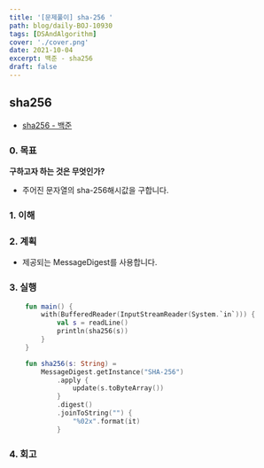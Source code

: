 ```yaml
---
title: '[문제풀이] sha-256 '
path: blog/daily-BOJ-10930
tags: [DSAndAlgorithm]
cover: './cover.png'
date: 2021-10-04
excerpt: 백준 - sha256
draft: false
---
```


## sha256

- [sha256 - 백준](https://www.acmicpc.net/status?user_id=hhj481651&problem_id=10930&from_mine=1)

### 0. 목표

**구하고자 하는 것은 무엇인가?**

- 주어진 문자열의 sha-256해시값을 구합니다.

### 1. 이해

### 2. 계획

- 제공되는 MessageDigest를 사용합니다.

### 3. 실행

```kotlin
    fun main() {
        with(BufferedReader(InputStreamReader(System.`in`))) {
            val s = readLine()
            println(sha256(s))
        }
    }

    fun sha256(s: String) =
        MessageDigest.getInstance("SHA-256")
            .apply {
                update(s.toByteArray())
            }
            .digest()
            .joinToString("") {
                "%02x".format(it)
            }

```

### 4. 회고
